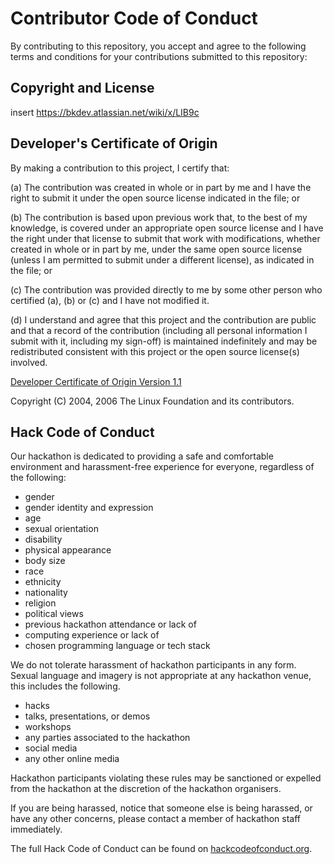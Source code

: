 # Contributor Code of Conduct

By contributing to this repository, you accept and agree to the following terms and
conditions for your contributions submitted to this repository:

## Copyright and License

insert https://bkdev.atlassian.net/wiki/x/LIB9c

## Developer's Certificate of Origin

By making a contribution to this project, I certify that:

(a) The contribution was created in whole or in part by me and I
    have the right to submit it under the open source license
    indicated in the file; or

(b) The contribution is based upon previous work that, to the best
    of my knowledge, is covered under an appropriate open source
    license and I have the right under that license to submit that
    work with modifications, whether created in whole or in part
    by me, under the same open source license (unless I am
    permitted to submit under a different license), as indicated
    in the file; or

(c) The contribution was provided directly to me by some other
    person who certified (a), (b) or (c) and I have not modified
    it.

(d) I understand and agree that this project and the contribution
    are public and that a record of the contribution (including all
    personal information I submit with it, including my sign-off) is
    maintained indefinitely and may be redistributed consistent with
    this project or the open source license(s) involved.

[Developer Certificate of Origin
Version 1.1](https://developercertificate.org/)

Copyright (C) 2004, 2006 The Linux Foundation and its contributors.

## Hack Code of Conduct

Our hackathon is dedicated to providing a safe and comfortable environment and harassment-free experience for everyone, regardless of the following: 
-	gender
-	gender identity and expression
-	age
-	sexual orientation
-	disability
-	physical appearance
-	body size
-	race
-	ethnicity
-	nationality
-	religion
-	political views
-	previous hackathon attendance or lack of
-	computing experience or lack of
-	chosen programming language or tech stack

We do not tolerate harassment of hackathon participants in any form. Sexual language and imagery is not appropriate at any hackathon venue, this includes the following. 
-	hacks
-	talks, presentations, or demos
-	workshops
-	any parties associated to the hackathon
-	social media
-	any other online media

Hackathon participants violating these rules may be sanctioned or expelled from the hackathon at the discretion of the hackathon organisers. 

If you are being harassed, notice that someone else is being harassed, or have any other concerns, please contact a member of hackathon staff immediately.

The full Hack Code of Conduct can be found on [hackcodeofconduct.org](https://hackcodeofconduct.org/).
